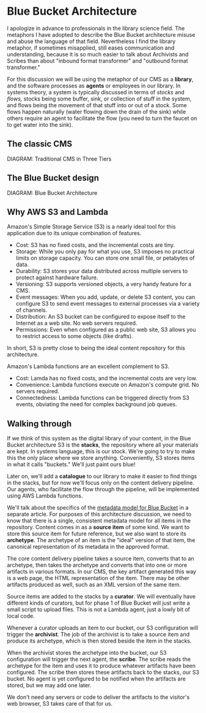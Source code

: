 # Blue Bucket Architecture

I apologize in advance to professionals in the library science field. The
metaphors I have adopted to describe the Blue Bucket architecture misuse and
abuse the language of that field. Nevertheless I find the library metaphor, if
sometimes misapplied, still eases communication and understanding, because it is
so much easier to talk about Archivists and Scribes than about "inbound format
transformer" and "outbound format transformer."

For this discussion we will be using the metaphor of our CMS as a **library**,
and the software processes as **agents** or employees in our library.  In
systems theory, a system is typically discussed in terms of *stocks* and
*flows,* stocks being some buffer, sink, or collection of stuff in the system,
and flows being the movement of that stuff into or out of a stock. Some flows
happen naturally (water flowing down the drain of the sink) while others require
an agent to facilitate the flow (you need to turn the faucet on to get water
into the sink).

## The classic CMS

DIAGRAM: Traditional CMS in Three Tiers

## The Blue Bucket design

DIAGRAM: Blue Bucket Architecture

## Why AWS S3 and Lambda

Amazon's Simple Storage Service (S3) is a nearly ideal tool for this application
due to its unique combination of features.

* Cost: S3 has no fixed costs, and the incremental costs are tiny.
* Storage: While you only pay for what you use, S3 imposes no practical limits
  on storage capacity. You can store one small file, or petabytes of data.
* Durability: S3 stores your data distributed across multiple servers to protect
  against hardware failure.
* Versioning: S3 supports versioned objects, a very handy feature for a CMS.
* Event messages: When you add, update, or delete S3 content, you can configure
  S3 to send event messages to external processes via a variety of channels.
* Distribution: An S3 bucket can be configured to expose itself to the Internet
  as a web site. No web servers required.
* Permissions: Even when configured as a public web site, S3 allows you to
  restrict access to some objects (like drafts).

In short, S3 is pretty close to being the ideal content repository for this
architecture.

Amazon's Lambda functions are an excellent complement to S3.

* Cost: Lamda has no fixed costs, and the incremental costs are very low.
* Convenience: Lambda functions execute on Amazon's compute grid. No servers
  required.
* Connectedness: Lambda functions can be triggered directly from S3 events,
  obviating the need for complex background job queues.

## Walking through

If we think of this system as the digital library of your content, in the Blue
Bucket architecture S3 is the **stacks**, the repository where all your
materials are kept. In systems language, this is our stock. We're going to try
to make this the only place where we store anything. Conveniently, S3 stores
items in what it calls "buckets." We'll just paint ours blue!

Later on, we'll add a **catalogue** to our library to make it easier to find
things in the stacks, but for now we'll focus only on the content delivery
pipeline. Our agents, who facilitate the flow through the pipeline, will be
implemented using AWS Lambda functions.

We'll talk about the specifics of the [metadata model for Blue Bucket][] in a
separate article. For purposes of this architecture discussion, we need to know
that there is a single, consistent metadata model for all items in the
repository. Content comes in as a **source item** of some kind. We want to store
this source item for future reference, but we also want to store its
**archetype**. The archetype of an item is the "ideal" version of that item, the
canonical representation of its metadata in the approved format.

The core content delivery pipeline takes a source item, converts that to an
archetype, then takes the archetype and converts that into one or more artifacts
in various formats. In our CMS, the key artifact generated this way is a web
page, the HTML representation of the item. There may be other artifacts produced
as well, such as an XML version of the same item.

Source items are added to the stacks by a **curator**. We will eventually have
different kinds of curators, but for phase 1 of Blue Bucket will just write a
small script to upload files. This is not a Lambda agent, just a lowly bit of
local code.

Whenever a curator uploads an item to our bucket, our S3 configuration will
trigger the **archivist**. The job of the archivist is to take a source item and
produce its archetype, which is then stored beside the item in the stacks. 

When the archivist stores the archetype into the bucket, our S3 configuration
will trigger the next agent, the **scribe**. The scribe reads the archetype for
the item and uses it to produce whatever artifacts have been configured. The
scribe then stores these artifacts back to the stacks, our S3 bucket. No agent
is yet configured to be notified when the artifacts are stored, but we may add
one later.

We don't need any servers or code to deliver the artifacts to the visitor's web
browser, S3 takes care of that for us.


[metadata model for Blue Bucket]: p0-archetypes.html

